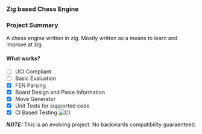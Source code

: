 ### Zig based Chess Engine

### Project Summary

A chess engine written in zig. Mostly written as a means to learn and improve at zig.

#### What works?

- [ ] UCI Compliant
- [ ] Basic Evaluation
- [x] FEN Parsing
- [x] Board Design and Piece Information
- [x] Move Generator
- [x] Unit Tests for supported code
- [x] CI Based Testing ![CI](https://github.com/oswalpalash/chess-engine-zig/actions/workflows/ci.yaml/badge.svg)

**_NOTE:_** This is an evolving project. No backwards compatibility guaraenteed.

